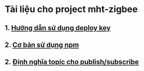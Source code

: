 # Tài liệu cho project mht-zigbee

## 1. [Hướng dẫn sử dụng deploy key](github.md)
## 2. [Cơ bản sử dụng npm](npm.md)
## 2. [Định nghĩa topic cho publish/subscribe](pubsub.md)